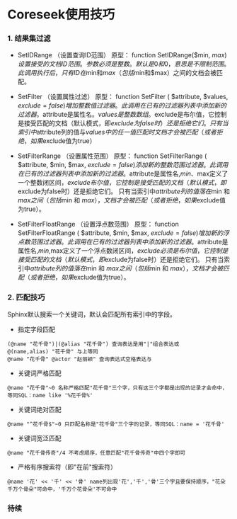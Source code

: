 # Coreseek使用技巧

### 1. 结果集过滤
* SetIDRange （设置查询ID范围）
原型： function SetIDRange($min, $max)
设置接受的文档ID范围。参数必须是整数。默认是0和0，意思是不限制范围。
此调用执行后，只有ID在$min和$max（包括$min和$max）之间的文档会被匹配。

* SetFilter （设置属性过滤）
原型： function SetFilter ( $attribute, $values, $exclude=false )
增加整数值过滤器。
此调用在已有的过滤器列表中添加新的过滤器。$attribute是属性名。$values是整数数组。$exclude是布尔值，它控制是接受匹配的文档（默认模式，即$exclude为false时）还是拒绝它们。
只有当索引中$attribute列的值与$values中的任一值匹配时文档才会被匹配（或者拒绝，如果$exclude值为true）

* SetFilterRange （设置属性范围）
原型： function SetFilterRange ( $attribute, $min, $max, $exclude=false )
添加新的整数范围过滤器。
此调用在已有的过滤器列表中添加新的过滤器。$attribute是属性名,$min、$max定义了一个整数闭区间，$exclude布尔值，它控制是接受匹配的文档（默认模式，即$exclude为false时）还是拒绝它们。
只有当索引中$attribute列的值落在$min 和 $max之间（包括$min 和 $max），文档才会被匹配（或者拒绝，如果$exclude值为true）。

* SetFilterFloatRange （设置浮点数范围）
原型： function SetFilterFloatRange ( $attribute, $min, $max, $exclude=false )
增加新的浮点数范围过滤器。
此调用在已有的过滤器列表中添加新的过滤器。$attribute是属性名,$min,$max定义了一个浮点数闭区间，$exclude必须是布尔值，它控制是接受匹配的文档（默认模式，即$exclude为false时）还是拒绝它们。
只有当索引中$attribute列的值落在$min 和 $max之间（包括$min 和 $max），文档才会被匹配（或者拒绝，如果$exclude值为true）。

### 2. 匹配技巧

Sphinx默认搜索一个关键词，默认会匹配所有索引中的字段。

* 指定字段匹配
```
(@name "花千骨")|(@alias "花千骨") 查询表达是用"|"组合表达或
@(name,alias) "花千骨" 与上等同
@name "花千骨" @actor "赵丽颖" 查询表达式空格表达与

```
* 关键词严格匹配
```
@name "花千骨"~0 名称严格匹配"花千骨"三个字，只有这三个字都是出现的记录才会命中，等同SQL：name like '%花千骨%'
```
* 关键词绝对匹配
```
@name "^花千骨$"~0 只匹配名称是"花千骨"三个字的记录，等同SQL：name = '花千骨'
```
* 关键词宽泛匹配
```
@name "花千骨传奇"/4 不考虑顺序，任意匹配"花千骨传奇"中四个字即可
```
* 严格有序搜索符（即"在前"搜索符）
```
@name '花' << '千' << '骨' name列出现'花','千','骨'三个字且要保持顺序，"花朵千万个骨朵"可命中，'千万个花骨朵'不可命中
```

### 待续
